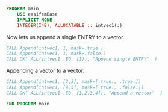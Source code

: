 ```fortran
PROGRAM main
    USE easifemBase
    IMPLICIT NONE
    INTEGER(I4B), ALLOCATABLE :: intvec1(:)
```

Now lets us append a single ENTRY to a vector.

```fortran
CALL Append(intvec1, 1, mask=.true.)
CALL Append(intvec1, 1, mask=.false.)
CALL OK( ALL(intvec1 .EQ. [1]), "Append single ENTRY"  )
```

Appending a vector to a vector.

```fortran
CALL Append(intvec1, [2,3], mask=[.true., .true.])
CALL Append(intvec1, [4,5], mask=[.true., .false.])
CALL OK( ALL(intvec1 .EQ. [1,2,3,4]), "Append a vector"  )
```

```fortran
END PROGRAM main
```
